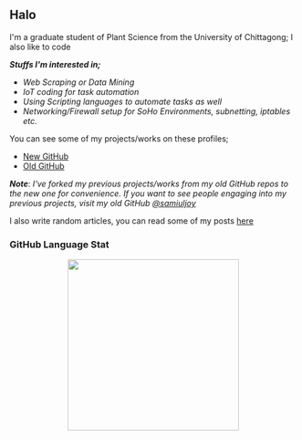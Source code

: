 ## Halo

I'm a graduate student of Plant Science from the University of Chittagong; I also like to code

***Stuffs I'm interested in;***

- _Web Scraping or Data Mining_
- _IoT coding for task automation_
- _Using Scripting languages to automate tasks as well_
- _Networking/Firewall setup for SoHo Environments, subnetting, iptables etc._

You can see some of my projects/works on these profiles;

- [New GitHub](https://github.com/samiulahmedjoy?tab=repositories)
- [Old GitHub](https://github.com/samiuljoy?tab=repositories)

___Note___: _I've forked my previous projects/works from my old GitHub repos to the new one for convenience. If you want to see people engaging into my previous projects, visit my old GitHub <a href="https://github.com/samiuljoy?tab=repositories">@samiuljoy</a>_

I also write random articles, you can read some of my posts [here](https://samiuljoy.github.io)

### GitHub Language Stat

<p align="center">
    <img width="300" src="https://camo.githubusercontent.com/8330a57fe9917f17ba7fbd477119611e8f4b9f4e091351bb7743bbd6ba5a5f54/68747470733a2f2f6769746875622d726561646d652d73746174732e76657263656c2e6170702f6170692f746f702d6c616e67732f3f757365726e616d653d73616d69756c6a6f79266c616e67735f636f756e743d3230266c61796f75743d636f6d70616374" />
</p>
